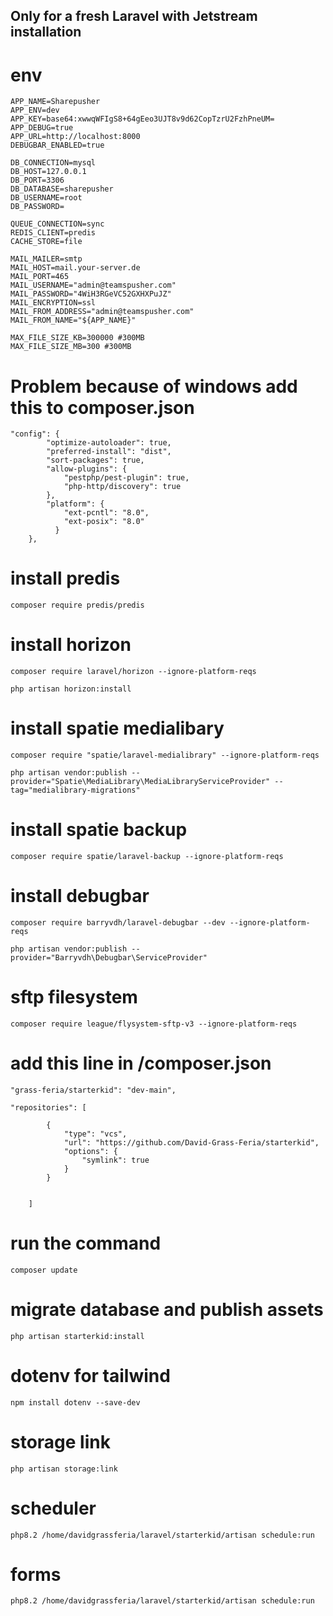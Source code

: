 ## Only for a fresh Laravel with Jetstream installation
# env
```shell
APP_NAME=Sharepusher
APP_ENV=dev
APP_KEY=base64:xwwqWFIgS8+64gEeo3UJT8v9d62CopTzrU2FzhPneUM=
APP_DEBUG=true
APP_URL=http://localhost:8000
DEBUGBAR_ENABLED=true

DB_CONNECTION=mysql
DB_HOST=127.0.0.1
DB_PORT=3306
DB_DATABASE=sharepusher
DB_USERNAME=root
DB_PASSWORD=

QUEUE_CONNECTION=sync
REDIS_CLIENT=predis
CACHE_STORE=file

MAIL_MAILER=smtp
MAIL_HOST=mail.your-server.de
MAIL_PORT=465
MAIL_USERNAME="admin@teamspusher.com"
MAIL_PASSWORD="4WiH3RGeVC52GXHXPuJZ"
MAIL_ENCRYPTION=ssl
MAIL_FROM_ADDRESS="admin@teamspusher.com"
MAIL_FROM_NAME="${APP_NAME}"

MAX_FILE_SIZE_KB=300000 #300MB
MAX_FILE_SIZE_MB=300 #300MB
```
# Problem because of windows add this to composer.json
```
"config": {
        "optimize-autoloader": true,
        "preferred-install": "dist",
        "sort-packages": true,
        "allow-plugins": {
            "pestphp/pest-plugin": true,
            "php-http/discovery": true
        },
        "platform": {
            "ext-pcntl": "8.0",
            "ext-posix": "8.0"
          }
    },
```
# install predis
```shell
composer require predis/predis
```

# install horizon
```shell
composer require laravel/horizon --ignore-platform-reqs
```
```shell
php artisan horizon:install 
```

# install spatie medialibary
```shell
composer require "spatie/laravel-medialibrary" --ignore-platform-reqs
```
```shell
php artisan vendor:publish --provider="Spatie\MediaLibrary\MediaLibraryServiceProvider" --tag="medialibrary-migrations"
```

# install spatie backup
```shell
composer require spatie/laravel-backup --ignore-platform-reqs
```

# install debugbar
```shell
composer require barryvdh/laravel-debugbar --dev --ignore-platform-reqs
```

```shell
php artisan vendor:publish --provider="Barryvdh\Debugbar\ServiceProvider"
```


# sftp filesystem
```shell
composer require league/flysystem-sftp-v3 --ignore-platform-reqs
```

# add this line in /composer.json
```shell
"grass-feria/starterkid": "dev-main",
```

```code
"repositories": [
        
        {
            "type": "vcs",
            "url": "https://github.com/David-Grass-Feria/starterkid",
            "options": {
                "symlink": true
            }
        }
        
        
    ]
```

# run the command
```shell
composer update
```

# migrate database and publish assets
```shell
php artisan starterkid:install
```

# dotenv for tailwind
```shell
npm install dotenv --save-dev
```


# storage link
```shell
php artisan storage:link
```

# scheduler
```shell
php8.2 /home/davidgrassferia/laravel/starterkid/artisan schedule:run
```

# forms
```shell
php8.2 /home/davidgrassferia/laravel/starterkid/artisan schedule:run
```







